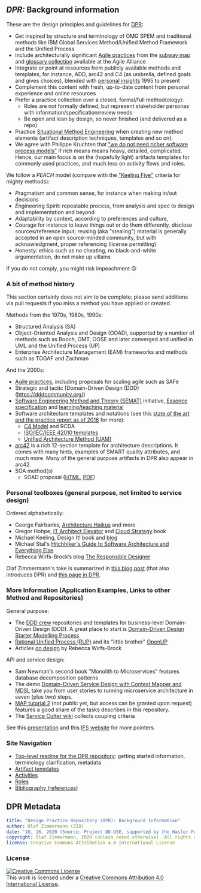 
## *DPR:* Background information 

These are the design principles and guidelines for [DPR](../README.md):

* Get inspired by structure and terminology of OMG SPEM and traditional methods like IBM Global Services Method/Unified Method Framework and the Unified Process
* Include architecturally significant [Agile practices](https://www.agilealliance.org/agile101/) from the [subway map](https://www.agilealliance.org/agile101/subway-map-to-agile-practices/) and [glossary collection](https://www.agilealliance.org/agile101/agile-glossary/) available at the Agile Alliance
* Integrate or point at resources from publicly available methods and templates, for instance, ADD, arc42 and C4 (as umbrella, defined goals and gives choices), blended with [personal insights](https://ozimmer.ch/index.html) 1995 to present
* Complement this content with fresh, up-to-date content from personal experience and online resources
* Prefer a practice collection over a closed, formal/full method(ology):
    * Roles are not formally defined, but represent stakeholder personas with information/specification/review needs
    * Be open and lean by design, so never finished (and delivered as a repo)
* Practice [Situational Method Engineering](https://www.researchgate.net/publication/220349352_Situational_Method_Engineering_State-of-the-Art_Review/link/0912f508a5a083e5bc000000/download) when creating new method elements (artifact description techniques, templates and so on).
* We agree with Philippe Kruchten that ["we do not need richer software process models"](https://philippe.kruchten.com/2011/03/11/we-do-not-need-richer-software-process-models/) if rich means means heavy, detailed, complicated. Hence, our main focus is on the (hopefully light) artifacts templates for commonly used practices, and much less on activity flows and roles.

We follow a *PEACH* model (compare with the ["Keeling Five"](https://ozimmer.ch/practices/2020/10/14/DesignPracticeRepository.html) criteria for mighty methods): 

* *P*ragmatism and common sense, for instance when making in/out decisions
* *E*ngineering Spirit: repeatable process, from analysis and spec to design and implementation and beyond 
* *A*daptability by context, according to preferences and culture, 
* *C*ourage for instance to leave things out or do them differently, disclose sources/reference input; reusing (aka "stealing") material is generally accepted in an open source-minded community, but with acknowledgment, proper referencing (license permitting) 
* *H*onesty: ethics such as no cheating, no black-and-white argumentation, do not make up villains  <!--, see consulting code of conduct in CSCUBS presentation 2017-->

If you do not comply, you might risk impeachment &#128530; 

<!--
More snippets of method engineering and usage principles are:

* "It depends" as an answer to a difficult question is not (always) an excuse, context does matter. But one should always be able to list some criteria! General advice is good but has its limitations.
* There is a specification continuum, see this [report from a EuroPLoP 2017 focus group](https://www.vanheesch.net/papers/eplop17-FG-continuousSWD.pdf), featuring the notion of *document refactoring* and related smells: document are never finished but, but leaving them blank does not make sense either e.g. for non-functional requirement specifications. 
* The notion of a "topic backlog" has been proposed (S. Ambler and P. Kruchten): things to be thought about and worked upon, not necessarily features only.
-->


### A bit of method history

This section certainly does not aim to be complete; please send additions via pull requests if you miss a method you have applied or created.

Methods from the 1970s, 1980s, 1990s:

* Structured Analysis (SA)
* Object-Oriented Analysis and Design (OOAD), supported by a number of methods such as Booch, OMT, OOSE and later converged and unified in UML and the Unified Process (UP) 
* Enterprise Architecture Management (EAM) frameworks and methods such as TOGAF and Zachman

And the 2000s:

* [Agile practices](https://www.agilealliance.org/agile101/agile-glossary/), including proposals for scaling agile such as SAFe
* Strategic and tactic [Domain-Driven Design (DDD)(https://dddcommunity.org/) <!-- OOAD continuation/extension -->
* [Software Engineering Method and Theory (SEMAT)](http://semat.org/what-is-it-and-why-should-you-care-) initiative, [Essence specification](http://semat.org/essence-1.2) and [learning/teaching material](http://www.software-engineering-essentialized.com/home)
* Software architecture templates and notations (see this [state of the art and the practice report as of 2016](http://ieeexplore.ieee.org/stamp/stamp.jsp?arnumber=7725214) for more): 
    * [C4 Model](https://c4model.com/) and RCDA
    * [ISO/IEC/IEEE 42010 templates](http://www.iso-architecture.org/ieee-1471/templates/)
    * [Unified Architecture Method (UAM)](http://www.unified-am.com/)
* [arc42](https://arc42.org/) is a rich 12-section template for architecture descriptions. It comes with many hints, examples of SMART quality attributes, and much more. Many of the general purpose artifacts in DPR also appear in arc42.
* SOA method(s) 
    * SOAD proposal ([HTML](https://www.ibm.com/developerworks/library/ws-soad1/), [PDF](https://www.ibm.com/developerworks/library/ws-soad1/ws-soad1-pdf.pdf))
    <!-- * SOMA and similar proprietary methods (see this paper) -->


### Personal toolboxes (general purpose, not limited to service design)

Ordered alphabetically: 

* George Fairbanks, [Architecture Haikus](https://www.georgefairbanks.com/software-architecture/architecture-haiku/) and more 
* Gregor Hohpe, [IT Architect Elevator](https://architectelevator.com/) and [Cloud Strategy](https://architectelevator.com/book/cloudstrategy/) book
* Michael Keeling, Design It! book and [blog](https://www.neverletdown.net/)
* Michael Stal's [Hitchhiker's Guide to Software Architecture and Everything Else](http://stal.blogspot.com/)
* Rebecca Wirfs-Brock’s blog [The Responsible Designer](http://wirfs-brock.com/blog/)

Olaf Zimmermann's take is summarized in [this blog post](https://ozimmer.ch/practices/2020/10/14/DesignPracticeRepository.html) (that also introduces DPR) and [this page in DPR](./olzzio.md). 


### More Information (Application Examples, Links to other Method and Repositories)
<!--
Here are some additional resources and references:

* Agile Modeling by Scott Ambler
* OpenUP, the open source version of Rational Unified Process (RUP) - even if you are not fond of processes and artifact templates, you will find useful advice in it, e.g. under practices and guidance 
* The Tyree/Akerman template for AD capturing as published in an article in IEEE Software (which, according to the article, is inspired by the IBM template for architectural decision capturing as applied in an e-business Reference Architecture from IBM; see this SATURN presentation for other exemplary usages of the IBM template)
* The IBM Architecture Description Standard (ADS) that dates back to the late 1990s. ADS was introduced in an article in the IBM Systems Journal and got referenced e.g. in this MSDN article.
* The Pragmatic Bookshelf website, many resources for developers, architects and other roles in software engineering
* Collection of essential practices and checklists in SEMAT
* OMG SPEM for method terminology and method engineering (e.g. in software engineering research)
-->

General purpose:

* The [DDD crew](https://github.com/ddd-crew/) repositories and templates for business-level Domain-Driven Design (DDD). A great place to start is [Domain-Driven Design Starter Modelling Process](https://github.com/ddd-crew/ddd-starter-modelling-process) 
* [Rational Unified Process (RUP)](https://en.wikipedia.org/wiki/Rational_Unified_Process) and its "little brother" [OpenUP](https://download.eclipse.org/technology/epf/OpenUP/published/openup_published_1.5.1.5_20121212/openup/index.htm)
* Articles [on design](http://www.wirfs-brock.com/Resources.html) by Rebecca Wirfs-Brock

API and service design:

* Sam Newman's second book "Monolith to Microservices" features database decomposition patterns 
* The demo [Domain-Driven Service Design with Context Mapper and MDSL](https://ozimmer.ch/practices/2020/06/10/ICWEKeynoteAndDemo.html) take you from user stories to running microservice architecture in seven (plus two) steps.
* [MAP tutorial 2](https://microservice-api-patterns.org/patterns/tutorials/#tutorial-2) (not public yet, but access can be granted upon request) features a good share of the tasks describes in this repository.
* The [Service Cutter wiki](https://github.com/ServiceCutter/ServiceCutter/wiki) collects coupling criteria 

See this [presentation](https://sagra2016.files.wordpress.com/2016/10/zio-towardsopenleanarchitectureframework-sagranov2016v10p.pdf) and this [IFS website](https://ifs.hsr.ch/index.php?id=13195&L=4)<!-- >, [blog post]() --> for more pointers.


### Site Navigation

* [Top-level readme for the DPR repository](../README.md): getting started information, terminology clarification, metadata
* [Artifact templates](../artifact-templates) 
* [Activities](../activities)
* [Roles](../roles)
* [Bibliography (references)](literature.md)


## DPR Metadata

```yaml
title: "Design Practice Repository (DPR): Background Information"
author: Olaf Zimmermann (ZIO)
date: "10, 16, 2020 (Source: Project DD-DSE, supported by the Hasler-Foundation)"
copyright: Olaf Zimmermann, 2020 (unless noted otherwise). All rights reserved.
license: Creative Commons Attribution 4.0 International License
```

### License

<a rel="license" href="http://creativecommons.org/licenses/by/4.0/"><img alt="Creative Commons License" style="border-width:0" src="https://i.creativecommons.org/l/by/4.0/88x31.png" /></a><br />This work is licensed under a <a rel="license" href="http://creativecommons.org/licenses/by/4.0/">Creative Commons Attribution 4.0 International License</a>.

